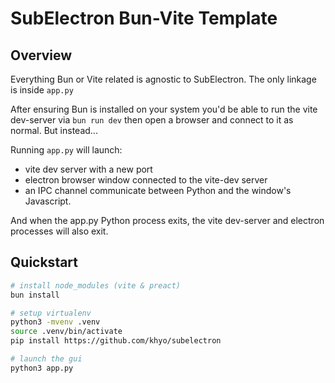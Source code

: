 # SubElectron Bun-Vite Template

## Overview

Everything Bun or Vite related is agnostic to SubElectron.
The only linkage is inside `app.py`

After ensuring Bun is installed on your system you'd be able to
run the vite dev-server via `bun run dev` then open a browser and
connect to it as normal. But instead...

Running `app.py` will launch:
- vite dev server with a new port
- electron browser window connected to the vite-dev server
- an IPC channel communicate between Python and the window's Javascript.

And when the app.py Python process exits, the vite dev-server and electron
processes will also exit.


## Quickstart

```bash
# install node_modules (vite & preact) 
bun install

# setup virtualenv
python3 -mvenv .venv
source .venv/bin/activate
pip install https://github.com/khyo/subelectron

# launch the gui
python3 app.py
```
